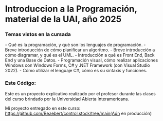 # Introduccion a la Programación, material de la UAI, año 2025

<h3> Temas vistos en la cursada</h3>
- Qué es la programación, y qué son los lenguajes de programación.
- Breve introducción de cómo planificar un algoritmo.
- Breve introducción a cómo diagramar, y qué es el UML.
- Introducción a qué es Front End, Back End y una Base de Datos.
- Programación visual, cómo realizar aplicaciones Windows con Windows Forms, C# y .NET Framework (con Visual Studio 2022).
- Cómo utilizar el lenguaje C#, cómo es su sintaxis y funciones.

<h3>Este Código:</h3>
Este es un proyecto explicativo realizado por el profesor durante las clases del curso brindado por la Universidad Abierta Interamericana.

Mi proyecto entregado en este curso: https://github.com/Beaebert/control.stock/tree/main(Aún en producción)
